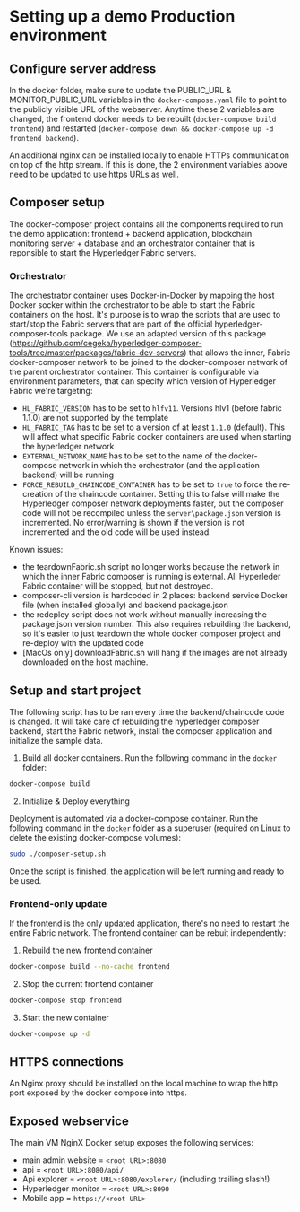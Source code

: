 # Setting up a demo Production environment

## Configure server address

In the docker folder, make sure to update the PUBLIC_URL & MONITOR_PUBLIC_URL variables in the `docker-compose.yaml` file to point to the publicly visible URL of the webserver. Anytime these 2 variables are changed, the frontend docker needs to be rebuilt (`docker-compose build frontend`) and restarted (`docker-compose down && docker-compose up -d frontend backend`).

An additional nginx can be installed locally to enable HTTPs communication on top of the http stream. If this is done, the 2 environment variables above need to be updated to use https URLs as well.

## Composer setup

The docker-composer project contains all the components required to run the demo application: frontend + backend application, blockchain monitoring server + database and an orchestrator container that is reponsible to start the Hyperledger Fabric servers.

### Orchestrator

The orchestrator container uses Docker-in-Docker by mapping the host Docker socker within the orchestrator to be able to start the Fabric containers on the host. It's purpose is to wrap the scripts that are used to start/stop the Fabric servers that are part of the official hyperledger-composer-tools package. We use an adapted version of this package (https://github.com/cegeka/hyperledger-composer-tools/tree/master/packages/fabric-dev-servers) that allows the inner, Fabric docker-composer network to be joined to the docker-composer network of the parent orchestrator container.
This container is configurable via environment parameters, that can specify which version of Hyperledger Fabric we're targeting:

- `HL_FABRIC_VERSION` has to be set to `hlfv11`. Versions hlv1 (before fabric 1.1.0) are not supported by the template
- `HL_FABRIC_TAG` has to be set to a version of at least `1.1.0` (default). This will affect what specific Fabric docker containers are used when starting the hyperledger network
- `EXTERNAL_NETWORK_NAME` has to be set to the name of the docker-compose network in which the orchestrator (and the application backend) will be running
- `FORCE_REBUILD_CHAINCODE_CONTAINER` has to be set to `true` to force the re-creation of the chaincode container. Setting this to false will make the Hyperledger composer network deployments faster, but the composer code will not be recompiled unless the `server\package.json` version is incremented. No error/warning is shown if the version is not incremented and the old code will be used instead.

Known issues:

- the teardownFabric.sh script no longer works because the network in which the inner Fabric composer is running is external. All  Hyperleder Fabric container will be stopped, but not destroyed.
- composer-cli version is hardcoded in 2 places: backend service Docker file (when installed globally) and backend package.json
- the redeploy script does not work without manually increasing the package.json version number. This also requires rebuilding the backend, so it's easier to just teardown the whole docker composer project and re-deploy with the updated code
- [MacOs only] downloadFabric.sh will hang if the images are not already downloaded on the host machine.

## Setup and start project

The following script has to be ran every time the backend/chaincode code is changed. It will take care of rebuilding the hyperledger composer backend, start the Fabric network, install the composer application and initialize the sample data.

1. Build all docker containers. Run the following command in the `docker` folder:

```bash
docker-compose build
```

2. Initialize & Deploy everything

Deployment is automated via a docker-compose container. Run the following command in the `docker` folder as a superuser (required on Linux to delete the existing docker-compose volumes):

```bash
sudo ./composer-setup.sh
```

Once the script is finished, the application will be left running and ready to be used.


### Frontend-only update

If the frontend is the only updated application, there's no need to restart the entire Fabric network. The frontend container can be rebuit independently:

1. Rebuild the new frontend container

```bash
docker-compose build --no-cache frontend
```

2. Stop the current frontend container

```bash
docker-compose stop frontend
```

3. Start the new container

```bash
docker-compose up -d
```

## HTTPS connections

An Nginx proxy should be installed on the local machine to wrap the http port exposed by the docker compose into https.

## Exposed webservice

The main VM NginX Docker setup exposes the following services:

* main admin website = `<root URL>:8080`
* api = `<root URL>:8080/api/`
* Api explorer = `<root URL>:8080/explorer/` (including trailing slash!)
* Hyperledger monitor = `<root URL>:8090`
* Mobile app = `https://<root URL>`
